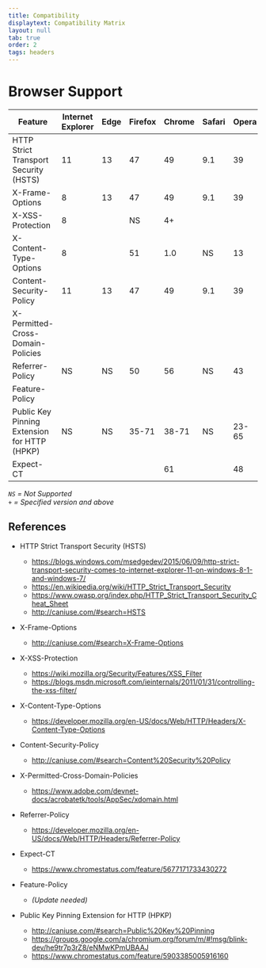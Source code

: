 ```yaml
---
title: Compatibility
displaytext: Compatibility Matrix
layout: null
tab: true
order: 2
tags: headers
---
```


# Browser Support

| Feature                                      | Internet Explorer | Edge | Firefox | Chrome | Safari | Opera | Android |
| ---------------------------------------------|-------------------|------|---------|--------|--------|-------|---------|
| HTTP Strict Transport Security (HSTS)        | 11                | 13   | 47      | 49     | 9.1    | 39    | 4.4     |
| X-Frame-Options                              | 8                 | 13   | 47      | 49     | 9.1    | 39    | 4.4     |
| X-XSS-Protection                             | 8                 |      | NS      | 4+     |        |       |         |
| X-Content-Type-Options                       | 8                 |      | 51      | 1.0    | NS     | 13    |         |
| Content-Security-Policy                      | 11                | 13   | 47      | 49     | 9.1    | 39    | 4.4     |
| X-Permitted-Cross-Domain-Policies            |                   |      |         |        |        |       |         |
| Referrer-Policy                              | NS                | NS   | 50      | 56     | NS     | 43    |         | 
| Feature-Policy                               |                   |      |         |        |        |       |         | 
| Public Key Pinning Extension for HTTP (HPKP) | NS                | NS   | 35-71   | 38-71  | NS     | 23-65 | NS      |
| Expect-CT                                    |                   |      |         | 61     |        | 48    |         | 

_`NS` = Not Supported_  
_`+` = Specified version and above_

## References

* HTTP Strict Transport Security (HSTS)
  - https://blogs.windows.com/msedgedev/2015/06/09/http-strict-transport-security-comes-to-internet-explorer-11-on-windows-8-1-and-windows-7/
  - https://en.wikipedia.org/wiki/HTTP_Strict_Transport_Security
  - https://www.owasp.org/index.php/HTTP_Strict_Transport_Security_Cheat_Sheet
  - http://caniuse.com/#search=HSTS

* X-Frame-Options
  - http://caniuse.com/#search=X-Frame-Options

* X-XSS-Protection
  - https://wiki.mozilla.org/Security/Features/XSS_Filter
  - https://blogs.msdn.microsoft.com/ieinternals/2011/01/31/controlling-the-xss-filter/
  
* X-Content-Type-Options
  - https://developer.mozilla.org/en-US/docs/Web/HTTP/Headers/X-Content-Type-Options

* Content-Security-Policy
  - http://caniuse.com/#search=Content%20Security%20Policy

* X-Permitted-Cross-Domain-Policies
  - https://www.adobe.com/devnet-docs/acrobatetk/tools/AppSec/xdomain.html

* Referrer-Policy
  - https://developer.mozilla.org/en-US/docs/Web/HTTP/Headers/Referrer-Policy

* Expect-CT
  - https://www.chromestatus.com/feature/5677171733430272

* Feature-Policy
  - _(Update needed)_

* Public Key Pinning Extension for HTTP (HPKP)
  - http://caniuse.com/#search=Public%20Key%20Pinning
  - https://groups.google.com/a/chromium.org/forum/m/#!msg/blink-dev/he9tr7p3rZ8/eNMwKPmUBAAJ
  - https://www.chromestatus.com/feature/5903385005916160
